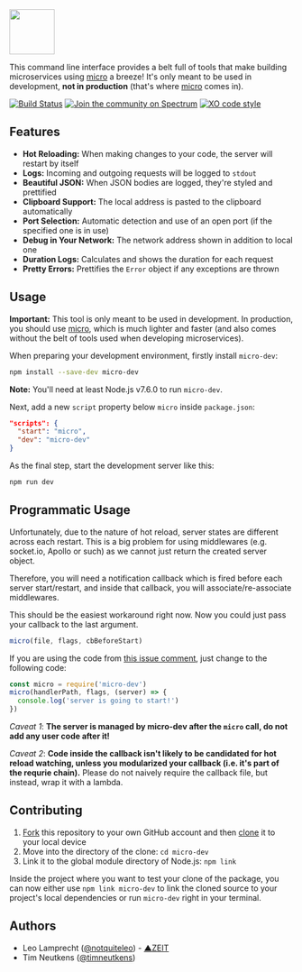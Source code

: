 <img src="https://raw.githubusercontent.com/zeit/art/b1c55af9827fc0293bc5a9c1a03e37e08a6f8f16/micro-dev/logo.png" width="80"/>

This command line interface provides a belt full of tools that make building microservices using [micro](https://github.com/zeit/micro) a breeze! It's only meant to be used in development, **not in production** (that's where [micro](https://github.com/zeit/micro) comes in).

[![Build Status](https://travis-ci.org/zeit/micro-dev.svg?branch=master)](https://travis-ci.org/zeit/micro-dev)
[![Join the community on Spectrum](https://withspectrum.github.io/badge/badge.svg)](https://spectrum.chat/micro)
[![XO code style](https://img.shields.io/badge/code_style-XO-5ed9c7.svg)](https://github.com/sindresorhus/xo)

## Features

- **Hot Reloading:** When making changes to your code, the server will restart by itself
- **Logs:** Incoming and outgoing requests will be logged to `stdout`
- **Beautiful JSON:** When JSON bodies are logged, they're styled and prettified
- **Clipboard Support:** The local address is pasted to the clipboard automatically
- **Port Selection:** Automatic detection and use of an open port (if the specified one is in use)
- **Debug in Your Network:** The network address shown in addition to local one
- **Duration Logs:** Calculates and shows the duration for each request
- **Pretty Errors:** Prettifies the `Error` object if any exceptions are thrown

## Usage

**Important:** This tool is only meant to be used in development. In production, you should use [micro](https://github.com/zeit/micro), which is much lighter and faster (and also comes without the belt of tools used when developing microservices).

When preparing your development environment, firstly install `micro-dev`:

```bash
npm install --save-dev micro-dev
```

**Note:** You'll need at least Node.js v7.6.0 to run `micro-dev`.

Next, add a new `script` property below `micro` inside `package.json`:

```json
"scripts": {
  "start": "micro",
  "dev": "micro-dev"
}
```

As the final step, start the development server like this:

```bash
npm run dev
```

## Programmatic Usage

Unfortunately, due to the nature of hot reload, server states are different across each restart. This is a big problem for using middlewares (e.g. socket.io, Apollo or such) as we cannot just return the created server object.

Therefore, you will need a notification callback which is fired before each server start/restart, and inside that callback, you will associate/re-associate middlewares.

This should be the easiest workaround right now. Now you could just pass your callback to the last argument.

```js
micro(file, flags, cbBeforeStart)
```

If you are using the code from [this issue comment](https://github.com/zeit/micro/issues/337#issuecomment-365670943), just change to the following code:
```js
const micro = require('micro-dev')
micro(handlerPath, flags, (server) => {
  console.log('server is going to start!')
})
```

*Caveat 1*: **The server is managed by micro-dev after the `micro` call, do not add any user code after it!**

*Caveat 2*: **Code inside the callback isn't likely to be candidated for hot reload watching, unless you modularized your callback (i.e. it's part of the requrie chain).** Please do not naively require the callback file, but instead, wrap it with a lambda.

## Contributing

1. [Fork](https://help.github.com/articles/fork-a-repo/) this repository to your own GitHub account and then [clone](https://help.github.com/articles/cloning-a-repository/) it to your local device
2. Move into the directory of the clone: `cd micro-dev`
3. Link it to the global module directory of Node.js: `npm link`

Inside the project where you want to test your clone of the package, you can now either use `npm link micro-dev` to link the cloned source to your project's local dependencies or run `micro-dev` right in your terminal.

## Authors

- Leo Lamprecht ([@notquiteleo](https://twitter.com/notquiteleo)) - [▲ZEIT](https://zeit.co)
- Tim Neutkens ([@timneutkens](https://twitter.com/timneutkens))
